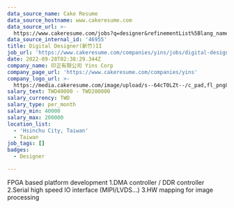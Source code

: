 ```yaml
---
data_source_name: Cake Resume
data_source_hostname: www.cakeresume.com
data_source_url: >-
  https://www.cakeresume.com/jobs?q=designer&refinementList%5Blang_name%5D%5B0%5D=English&refinementList%5Bsalary_type%5D=per_year
data_source_internal_id: '46955'
title: Digital Designer(新竹)II
job_url: 'https://www.cakeresume.com/companies/yins/jobs/digital-designer-hsinchu-ii'
date: 2022-09-28T02:38:29.344Z
company_name: 印正有限公司 Yins Corp
company_page_url: 'https://www.cakeresume.com/companies/yins'
company_logo_url: >-
  https://media.cakeresume.com/image/upload/s--64cT0LZt--/c_pad,fl_png8,h_200,w_200/v1660628896/ko14owv2xye7mbuzfgu3.png
salary_text: TWD40000 - TWD200000
salary_currency: TWD
salary_type: per_month
salary_min: 40000
salary_max: 200000
location_list:
  - 'Hsinchu City, Taiwan'
  - Taiwan
job_tags: []
badges:
  - Designer

---
```


FPGA based platform development 1.DMA controller / DDR controller 2.Serial high speed IO interface (MIPI/LVDS…) 3.HW mapping for image processing
